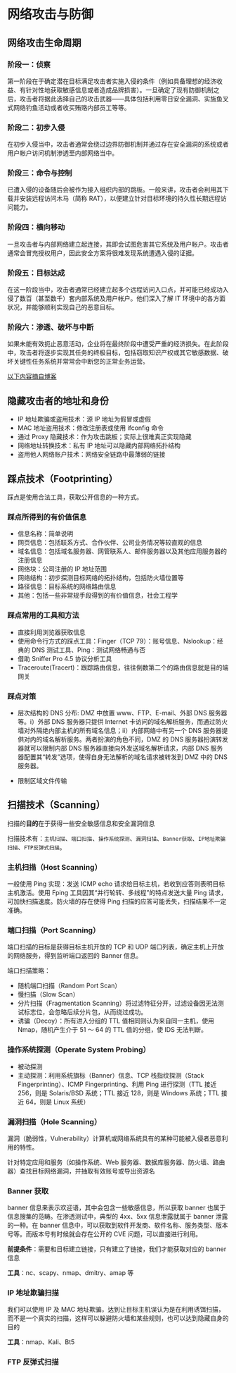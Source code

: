 # 网络攻击与防御

## 网络攻击生命周期

### 阶段一：侦察

第一阶段在于确定潜在目标满足攻击者实施入侵的条件（例如具备理想的经济收益、有针对性地获取敏感信息或者造成品牌损害）。一旦确定了现有防御机制之后，攻击者将据此选择自己的攻击武器——具体包括利用零日安全漏洞、实施鱼叉式网络钓鱼活动或者收买贿赂内部员工等等。

### 阶段二：初步入侵

在初步入侵当中，攻击者通常会绕过边界防御机制并通过存在安全漏洞的系统或者用户帐户访问机制渗透至内部网络当中。

### 阶段三：命令与控制

已遭入侵的设备随后会被作为接入组织内部的跳板。一般来讲，攻击者会利用其下载并安装远程访问木马（简称 RAT），以便建立针对目标环境的持久性长期远程访问能力。

### 阶段四：横向移动

一旦攻击者与内部网络建立起连接，其即会试图危害其它系统及用户帐户。攻击者通常会冒充授权用户，因此安全方案将很难发现系统遭遇入侵的证据。

### 阶段五：目标达成

在这一阶段当中，攻击者通常已经建立起多个远程访问入口点，并可能已经成功入侵了数百（甚至数千）套内部系统及用户帐户。他们深入了解 IT 环境中的各方面状况，并能够顺利实现自己的恶意目标。

### 阶段六：渗透、破坏与中断

如果未能有效扼止恶意活动，企业将在最终阶段中遭受严重的经济损失。在此阶段中，攻击者将逐步实现其任务的终极目标，包括窃取知识产权或其它敏感数据、破坏关键性任务系统并常常会中断您的正常业务运营。

[以下内容摘自博客](https://blog.csdn.net/qq_37865996/article/details/85138475)

## 隐藏攻击者的地址和身份

- IP 地址欺骗或盗用技术：源 IP 地址为假冒或虚假
- MAC 地址盗用技术：修改注册表或使用 ifconfig 命令
- 通过 Proxy 隐藏技术：作为攻击跳板；实际上很难真正实现隐藏
- 网络地址转换技术：私有 IP 地址可以隐藏内部网络拓扑结构
- 盗用他人网络账户技术：网络安全链路中最薄弱的链接

## 踩点技术（Footprinting）

踩点是使用合法工具，获取公开信息的一种方式。

### 踩点所得到的有价值信息

- 信息名称：简单说明
- 网页信息：包括联系方式、合作伙伴、公司业务情况等较直观的信息
- 域名信息：包括域名服务器、网管联系人、邮件服务器以及其他应用服务器的注册信息
- 网络块：公司注册的 IP 地址范围
- 网络结构：初步探测目标网络的拓扑结构，包括防火墙位置等
- 路径信息：目标系统的网络路由信息
- 其他：包括一些非常规手段得到的有价值信息，社会工程学

### 踩点常用的工具和方法

- 直接利用浏览器获取信息
- 使用命令行方式的踩点工具：Finger（TCP 79）：账号信息、Nslookup：经典的 DNS 测试工具、Ping：测试网络畅通与否
- 借助 Sniffer Pro 4.5 协议分析工具
- Traceroute(Tracert)：跟踪路由信息，往往倒数第二个的路由信息就是目的端网关

### 踩点对策

- 层次结构的 DNS 分布:
  DMZ 中放置 www、FTP、E-mail、外部 DNS 服务器等。i）外部 DNS 服务器只提供 Internet 卡访问的域名解析服务，而通过防火墙对外隔绝内部主机的所有域名信息；ii）内部网络中有另一个 DNS 服务器提供对内的域名解析服务。两者扮演的角色不同，DMZ 的 DNS 服务器扮演转发器就可以限制内部 DNS 服务器直接向外发送域名解析请求，内部 DNS 服务器配置其“转发”选项，使得自身无法解析的域名请求被转发到 DMZ 中的 DNS 服务器。

- 限制区域文件传输

## 扫描技术（Scanning）

扫描的**目的**在于获得一些安全敏感信息和安全漏洞信息

扫描技术有：`主机扫描`、`端口扫描`、`操作系统探测`、`漏洞扫描`、`Banner获取`、`IP地址欺骗扫描`、`FTP反弹式扫描`。

### 主机扫描（Host Scanning）

一般使用 Ping 实现：发送 ICMP echo 请求给目标主机，若收到应答则表明目标主机激活。使用 Fping 工具因其“并行轮转、多线程”的特点发送大量 Ping 请求，可加快扫描速度。防火墙的存在使得 Ping 扫描的应答可能丢失，扫描结果不一定准确。

### 端口扫描（Port Scanning）

端口扫描的目标是获得目标主机开放的 TCP 和 UDP 端口列表，确定主机上开放的网络服务，得到监听端口返回的 Banner 信息。

端口扫描策略：

- 随机端口扫描（Random Port Scan）
- 慢扫描（Slow Scan）
- 分片扫描（Fragmentation Scanning）将过滤特征分开，过滤设备因无法测试标志位，会忽略后续分片包，从而绕过成功。
- 诱骗（Decoy）：所有进入分组的 TTL 值相同则认为来自同一主机，使用 Nmap，随机产生介于 51 ～ 64 的 TTL 值的分组，使 IDS 无法判断。

### 操作系统探测（Operate System Probing）

- 被动探测
- 主动探测：利用系统旗标（Banner）信息、TCP 栈指纹探测（Stack Fingerprinting）、ICMP Fingerprinting、利用 Ping 进行探测（TTL 接近 256，则是 Solaris/BSD 系统；TTL 接近 128，则是 Windows 系统；TTL 接近 64，则是 Linux 系统）

### 漏洞扫描（Hole Scanning）

漏洞（脆弱性，Vulnerability）计算机或网络系统具有的某种可能被入侵者恶意利用的特性。

针对特定应用和服务（如操作系统、Web 服务器、数据库服务器、防火墙、路由器）查找目标网络漏洞，并抽取有效账号或导出资源名

### Banner 获取

banner 信息来表示欢迎语，其中会包含一些敏感信息，所以获取 banner 也属于信息搜集的范畴。在渗透测试中，典型的 4xx、5xx 信息泄露就属于 banner 泄露的一种。在 banner 信息中，可以获取到软件开发商、软件名称、服务类型、版本号等。而版本号有时候就会存在公开的 CVE 问题，可以直接进行利用。

**前提条件**：需要和目标建立链接，只有建立了链接，我们才能获取对应的 banner 信息

**工具**：nc、scapy、nmap、dmitry、amap 等

### IP 地址欺骗扫描

我们可以使用 IP 及 MAC 地址欺骗，达到让目标主机误认为是在利用诱饵扫描，而不是一个真实的扫描，这样可以躲避防火墙和某些规则，也可以达到隐藏自身的目的

**工具**：nmap、Kali、Bt5

### FTP 反弹式扫描
